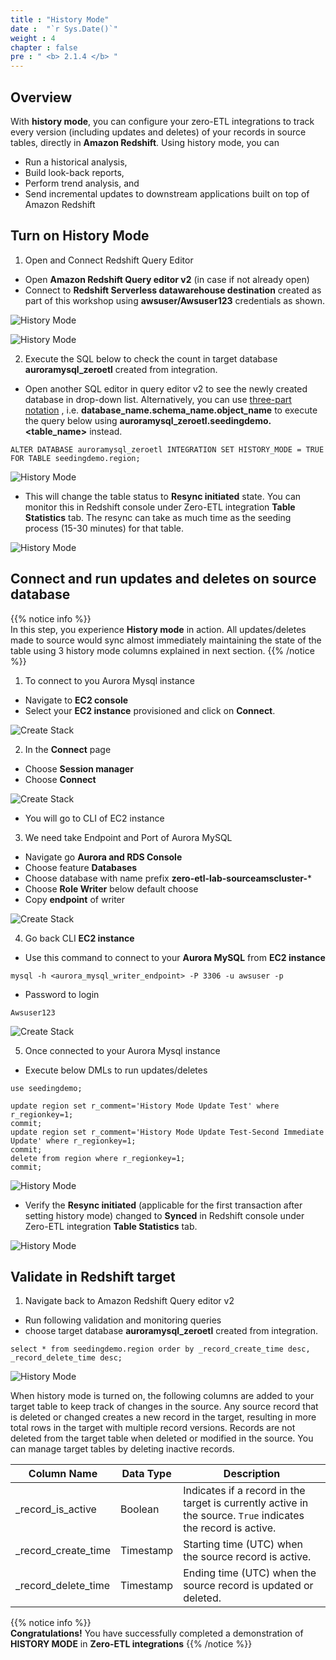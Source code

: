 ```yaml
---
title : "History Mode"
date :  "`r Sys.Date()`" 
weight : 4 
chapter : false
pre : " <b> 2.1.4 </b> "
---
```


## Overview
With **history mode**, you can configure your zero-ETL integrations to track every version (including updates and deletes) of your records in source tables, directly in **Amazon Redshift**. Using history mode, you can

+ Run a historical analysis,
+ Build look-back reports,
+ Perform trend analysis, and
+ Send incremental updates to downstream applications built on top of Amazon Redshift

## Turn on History Mode

1. Open and Connect Redshift Query Editor
+ Open **Amazon Redshift Query editor v2** (in case if not already open)
+ Connect to **Redshift Serverless datawarehouse destination** created as part of this workshop using **awsuser/Awsuser123** credentials as shown.

![History Mode](/images/2.Zero-ETLIntegration/34.png)

![History Mode](/images/2.Zero-ETLIntegration/38.png)

2. Execute the SQL below to check the count in target database **auroramysql_zeroetl** created from integration. 
+ Open another SQL editor in query editor v2 to see the newly created database in drop-down list. Alternatively, you can use [three-part notation](https://docs.aws.amazon.com/redshift/latest/dg/cross-database-overview.html) , i.e. **database_name.schema_name.object_name** to execute the query below using **auroramysql_zeroetl.seedingdemo.<table_name>** instead.

```
ALTER DATABASE auroramysql_zeroetl INTEGRATION SET HISTORY_MODE = TRUE FOR TABLE seedingdemo.region;
```

![History Mode](/images/2.Zero-ETLIntegration/52.png)

+ This will change the table status to **Resync initiated** state. You can monitor this in Redshift console under Zero-ETL integration **Table Statistics** tab. The resync can take as much time as the seeding process (15-30 minutes) for that table.

![History Mode](/images/2.Zero-ETLIntegration/53.png)

## Connect and run updates and deletes on source database

{{% notice info %}}  
In this step, you experience **History mode** in action. All updates/deletes made to source would sync almost immediately maintaining the state of the table using 3 history mode columns explained in next section.
{{% /notice %}}

1. To connect to you Aurora Mysql instance 
+ Navigate to **EC2 console** 
+ Select your **EC2 instance** provisioned and click on **Connect**.

![Create Stack](/images/2.Zero-ETLIntegration/1.png)

2. In the **Connect** page
+ Choose **Session manager**
+ Choose **Connect**

![Create Stack](/images/2.Zero-ETLIntegration/2.png)

+ You will go to CLI of EC2 instance

3. We need take Endpoint and Port of Aurora MySQL

+ Navigate go **Aurora and RDS Console**
+ Choose feature **Databases**
+ Choose database with name prefix **zero-etl-lab-sourceamscluster-***
+ Choose **Role Writer** below default choose
+ Copy **endpoint** of writer

![Create Stack](/images/2.Zero-ETLIntegration/3.png)

4. Go back CLI **EC2 instance**
+ Use this command to connect to your **Aurora MySQL** from **EC2 instance**

`mysql -h <aurora_mysql_writer_endpoint> -P 3306 -u awsuser -p `

+ Password to login

`Awsuser123`

![Create Stack](/images/2.Zero-ETLIntegration/5.png)

5. Once connected to your Aurora Mysql instance
+ Execute below DMLs to run updates/deletes
```
use seedingdemo;

update region set r_comment='History Mode Update Test' where r_regionkey=1;
commit;
update region set r_comment='History Mode Update Test-Second Immediate Update' where r_regionkey=1;
commit;
delete from region where r_regionkey=1;
commit;
```

![History Mode](/images/2.Zero-ETLIntegration/54.png)

+ Verify the **Resync initiated** (applicable for the first transaction after setting history mode) changed to **Synced** in Redshift console under Zero-ETL integration **Table Statistics** tab.

![History Mode](/images/2.Zero-ETLIntegration/55.png)

## Validate in Redshift target

1. Navigate back to Amazon Redshift Query editor v2
+ Run following validation and monitoring queries
+ choose target database **auroramysql_zeroetl** created from integration.
```
select * from seedingdemo.region order by _record_create_time desc, _record_delete_time desc;
```

![History Mode](/images/2.Zero-ETLIntegration/56.png)

When history mode is turned on, the following columns are added to your target table to keep track of changes in the source. Any source record that is deleted or changed creates a new record in the target, resulting in more total rows in the target with multiple record versions. Records are not deleted from the target table when deleted or modified in the source. You can manage target tables by deleting inactive records.

| Column Name           | Data Type | Description                                                                 |
|-----------------------|-----------|-----------------------------------------------------------------------------|
| _record_is_active     | Boolean   | Indicates if a record in the target is currently active in the source. `True` indicates the record is active. |
| _record_create_time   | Timestamp | Starting time (UTC) when the source record is active.                      |
| _record_delete_time   | Timestamp | Ending time (UTC) when the source record is updated or deleted.            |

{{% notice info %}}  
**Congratulations!** You have successfully completed a demonstration of **HISTORY MODE** in **Zero-ETL integrations**
{{% /notice %}}